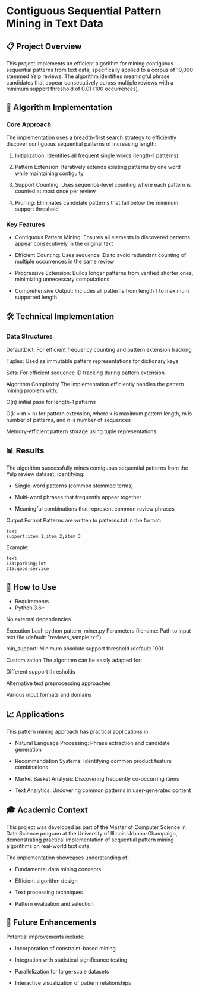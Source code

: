 # Contiguous Sequential Pattern Mining in Text Data
## 📋 Project Overview
This project implements an efficient algorithm for mining contiguous sequential patterns from text data, specifically applied to a corpus of 10,000 stemmed Yelp reviews. The algorithm identifies meaningful phrase candidates that appear consecutively across multiple reviews with a minimum support threshold of 0.01 (100 occurrences).

## 🎯 Algorithm Implementation
### Core Approach
The implementation uses a breadth-first search strategy to efficiently discover contiguous sequential patterns of increasing length:

1. Initialization: Identifies all frequent single words (length-1 patterns)

2. Pattern Extension: Iteratively extends existing patterns by one word while maintaining contiguity

3. Support Counting: Uses sequence-level counting where each pattern is counted at most once per review

4. Pruning: Eliminates candidate patterns that fall below the minimum support threshold

### Key Features
- Contiguous Pattern Mining: Ensures all elements in discovered patterns appear consecutively in the original text

- Efficient Counting: Uses sequence IDs to avoid redundant counting of multiple occurrences in the same review

- Progressive Extension: Builds longer patterns from verified shorter ones, minimizing unnecessary computations

- Comprehensive Output: Includes all patterns from length 1 to maximum supported length

## 🛠 Technical Implementation
### Data Structures
DefaultDict: For efficient frequency counting and pattern extension tracking

Tuples: Used as immutable pattern representations for dictionary keys

Sets: For efficient sequence ID tracking during pattern extension

Algorithm Complexity
The implementation efficiently handles the pattern mining problem with:

O(n) initial pass for length-1 patterns

O(k × m × n) for pattern extension, where k is maximum pattern length, m is number of patterns, and n is number of sequences

Memory-efficient pattern storage using tuple representations

## 📊 Results
The algorithm successfully mines contiguous sequential patterns from the Yelp review dataset, identifying:

- Single-word patterns (common stemmed terms)

- Multi-word phrases that frequently appear together

- Meaningful combinations that represent common review phrases

Output Format
Patterns are written to patterns.txt in the format:
```
text
support:item_1;item_2;item_3
```
Example:
```
text
133:parking;lot
215:good;service
```
## 🚀 How to Use
- Requirements
- Python 3.6+

No external dependencies

Execution
bash
python pattern_miner.py
Parameters
filename: Path to input text file (default: "reviews_sample.txt")

min_support: Minimum absolute support threshold (default: 100)

Customization
The algorithm can be easily adapted for:

Different support thresholds

Alternative text preprocessing approaches

Various input formats and domains

## 📈 Applications
This pattern mining approach has practical applications in:

- Natural Language Processing: Phrase extraction and candidate generation

- Recommendation Systems: Identifying common product feature combinations

- Market Basket Analysis: Discovering frequently co-occurring items

- Text Analytics: Uncovering common patterns in user-generated content

## 🎓 Academic Context
This project was developed as part of the Master of Computer Science in Data Science program at the University of Illinois Urbana-Champaign, demonstrating practical implementation of sequential pattern mining algorithms on real-world text data.

The implementation showcases understanding of:

- Fundamental data mining concepts

- Efficient algorithm design

- Text processing techniques

- Pattern evaluation and selection

## 📝 Future Enhancements
Potential improvements include:

- Incorporation of constraint-based mining

- Integration with statistical significance testing

- Parallelization for large-scale datasets

- Interactive visualization of pattern relationships
